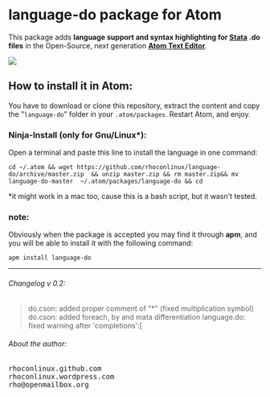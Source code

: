 # language-do package for Atom

This package adds **language support and syntax highlighting for [Stata](http://stata.com/) .do files** in the Open-Source, next generation [**Atom Text Editor**](https://github.com/atom/atom).

![](http://i.imgur.com/Nnnp4Pr.png)


## How to install it in Atom:
You have to download or clone this repository, extract the content and copy the "`language-do`" folder in your `.atom/packages`. Restart Atom, and enjoy.  

### Ninja-Install (only for Gnu/Linux*):
Open a terminal and paste this line to install the language in one command: 

```
cd ~/.atom && wget https://github.com/rhoconlinux/language-do/archive/master.zip  && unzip master.zip && rm master.zip&& mv language-do-master  ~/.atom/packages/language-do && cd

```
*it might work in a mac too, cause this is a bash script, but it wasn't tested.

### note:
Obviously when the package is accepted you may find it through **apm**, and you will be able to install it with the following command:

`apm install language-do`


- - -



###### Changelog v 0.2:
>do.cson: added proper comment of "*" (fixed multiplication symbol)
> do.cson: added foreach, by and mata differentiation
> language.do: fixed warning after 'completions':[ 


###### About the author:
<pre>
rhoconlinux.github.com
rhoconlinux.wordpress.com
rho@openmailbox.org
</pre>
